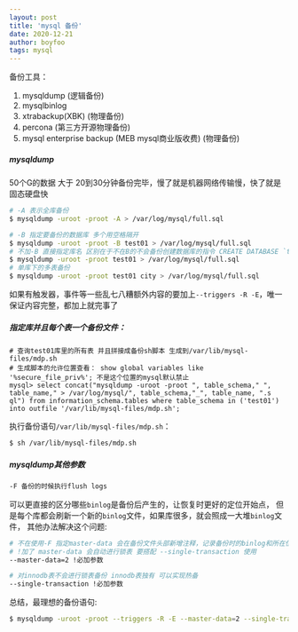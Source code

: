 ```yaml
---
layout: post
title: 'mysql 备份'
date: 2020-12-21
author: boyfoo
tags: mysql
---
```


备份工具：
1. mysqldump (逻辑备份)
2. mysqlbinlog
3. xtrabackup(XBK) (物理备份)
3. percona (第三方开源物理备份)
4. mysql enterprise backup (MEB mysql商业版收费) (物理备份)

##### mysqldump 

50个G的数据 大于 20到30分钟备份完毕，慢了就是机器网络传输慢，快了就是固态硬盘快

```bash
# -A 表示全库备份
$ mysqldump -uroot -proot -A > /var/log/mysql/full.sql

# -B 指定要备份的数据库 多个用空格隔开 
$ mysqldump -uroot -proot -B test01 > /var/log/mysql/full.sql
# 不加-B 直接指定库名 区别在于不在B的不会备份创建数据库的指令 CREATE DATABASE `test01` 
$ mysqldump -uroot -proot test01 > /var/log/mysql/full.sql
# 单库下的多表备份
$ mysqldump -uroot -proot test01 city > /var/log/mysql/full.sql
```

如果有触发器，事件等一些乱七八糟额外内容的要加上`--triggers -R -E`，唯一保证内容完整，都加上就完事了

##### 指定库并且每个表一个备份文件：

```mysql
# 查询test01库里的所有表 并且拼接成备份sh脚本 生成到/var/lib/mysql-files/mdp.sh
# 生成脚本的允许位置查看： show global variables like '%secure_file_priv%'; 不是这个位置的mysql默认禁止
mysql> select concat("mysqldump -uroot -proot ", table_schema," ", table_name," > /var/log/mysql/", table_schema,"_", table_name, ".s
ql") from information_schema.tables where table_schema in ('test01') into outfile '/var/lib/mysql-files/mdp.sh';
```

执行备份语句`/var/lib/mysql-files/mdp.sh`：

```bash
$ sh /var/lib/mysql-files/mdp.sh
```

##### mysqldump其他参数

```bash
-F 备份的时候执行flush logs
```
可以更直接的区分哪些`binlog`是备份后产生的，让恢复时更好的定位开始点，
但是每个库都会刷新一个新的`binlog`文件，如果库很多，就会照成一大堆`binlog`文件，
其他办法解决这个问题:

```bash
# 不在使用-F 指定master-data 会在备份文件头部新增注释，记录备份时的binlog和所在位置
# !加了 master-data 会自动进行锁表 要搭配 --single-transaction 使用
--master-data=2 !必加参数
```

```bash
# 对innodb表不会进行锁表备份 innodb表独有 可以实现热备
--single-transaction !必加参数
```


总结，最理想的备份语句:

```bash
$ mysqldump -uroot -proot --triggers -R -E --master-data=2 --single-transaction -A > /var/log/mysql/full.sql
```




